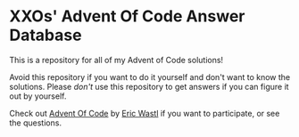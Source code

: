 # XXOs' Advent Of Code Answer Database
This is a repository for all of my Advent of Code solutions!

Avoid this repository if you want to do it yourself and don't want to know the solutions. Please *don't* use this repository to get answers if you can figure it out by yourself.

Check out [Advent Of Code](https://adventofcode.com/ "Advent of Code") by [Eric Wastl](http://was.tl/ "was.tl") if you want to participate, or see the questions.